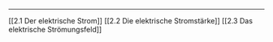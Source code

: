 ***

[[2.1 Der elektrische Strom]]
[[2.2 Die elektrische Stromstärke]]
[[2.3 Das elektrische Strömungsfeld]]


